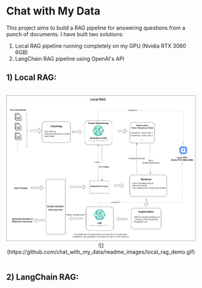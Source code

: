 # Chat with My Data
This project aims to build a RAG pipeline for answering questions from a punch of documents. I have built two solutions: 

1. Local RAG pipeline running completely on my GPU (Nvidia RTX 3060 6GB)
2. LangChain RAG pipeline using OpenAI's API

## 1) Local RAG:

<br/>
<center> 
<img src="readme_images/my_rag_chart.png">
![](https://github.com/chat_with_my_data/readme_images/local_rag_demo.gif)
</center>
<br/>



## 2) LangChain RAG:
